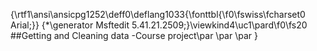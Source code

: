 {\rtf1\ansi\ansicpg1252\deff0\deflang1033{\fonttbl{\f0\fswiss\fcharset0 Arial;}}
{\*\generator Msftedit 5.41.21.2509;}\viewkind4\uc1\pard\f0\fs20 ##Getting and Cleaning data -Course project\par
\par
\par
}
 